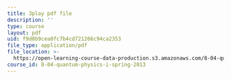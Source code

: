 ```yaml
---
title: 3play pdf file
description: ''
type: course
layout: pdf
uid: f9d0b9cea0fc7b4cd721266c94ca2353
file_type: application/pdf
file_location: >-
  https://open-learning-course-data-production.s3.amazonaws.com/8-04-quantum-physics-i-spring-2013/f9d0b9cea0fc7b4cd721266c94ca2353_qu-jyrwW6hw.pdf
course_id: 8-04-quantum-physics-i-spring-2013
---
```

